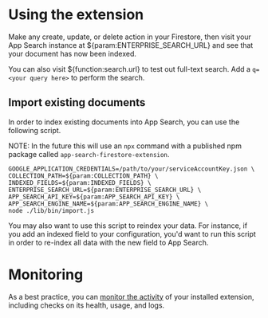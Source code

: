 <!--
This file provides your users an overview of how to use your extension after they've installed it. All content is optional, but this is the recommended format. Your users will see the contents of this file in the Firebase console after they install the extension.

Include instructions for using the extension and any important functional details. Also include **detailed descriptions** for any additional post-installation setup required by the user.

Reference values for the extension instance using the ${param:PARAMETER_NAME} or ${function:VARIABLE_NAME} syntax.
Learn more in the docs: https://firebase.google.com/docs/extensions/alpha/create-user-docs#reference-in-postinstall

Learn more about writing a POSTINSTALL.md file in the docs:
https://firebase.google.com/docs/extensions/alpha/create-user-docs#writing-postinstall
-->

# Using the extension

Make any create, update, or delete action in your Firestore, then visit your App Search instance at ${param:ENTERPRISE_SEARCH_URL} and see that your document has now been indexed.

You can also visit ${function:search.url} to test out full-text search. Add a `q=<your query here>` to perform the search.

## Import existing documents

In order to index existing documents into App Search, you can use the following script.

NOTE: In the future this will use an `npx` command with a published npm package called `app-search-firestore-extension`.

```shell
GOOGLE_APPLICATION_CREDENTIALS=/path/to/your/serviceAccountKey.json \
COLLECTION_PATH=${param:COLLECTION_PATH} \
INDEXED_FIELDS=${param:INDEXED_FIELDS} \
ENTERPRISE_SEARCH_URL=${param:ENTERPRISE_SEARCH_URL} \
APP_SEARCH_API_KEY=${param:APP_SEARCH_API_KEY} \
APP_SEARCH_ENGINE_NAME=${param:APP_SEARCH_ENGINE_NAME} \
node ./lib/bin/import.js
```

You may also want to use this script to reindex your data. For instance, if you add an indexed field to your configuration, you'd want to run this script in order to re-index all data with the new field to App Search.

# Monitoring

As a best practice, you can [monitor the activity](https://firebase.google.com/docs/extensions/manage-installed-extensions#monitor) of your installed extension, including checks on its health, usage, and logs.
